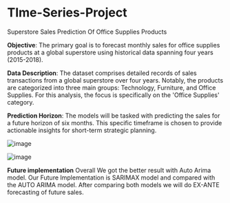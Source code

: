 # TIme-Series-Project
Superstore Sales Prediction Of Office Supplies Products

**Objective**: The primary goal is to forecast monthly sales for office supplies products at a global superstore using historical data spanning four years (2015-2018).

**Data Description**: The dataset comprises detailed records of sales transactions from a global superstore over four years. Notably, the products are categorized into three main groups: Technology, Furniture, and Office Supplies. For this analysis, the focus is specifically on the 'Office Supplies' category.

**Prediction Horizon**: The models will be tasked with predicting the sales for a future horizon of six months. This specific timeframe is chosen to provide actionable insights for short-term strategic planning.

![image](https://github.com/PatelNisarg28/TIme-Series-Project/assets/98385350/e34b85ef-b13b-48d1-a472-130c73b91adf)

![image](https://github.com/PatelNisarg28/TIme-Series-Project/assets/98385350/801772aa-22ae-4dbb-b593-c4725a96362f)

**Future implementation**
Overall We got the better result with Auto Arima model.
Our Future Implementation is SARIMAX model and compared with the AUTO ARIMA model.
After comparing both models we will do EX-ANTE forecasting of future sales.

